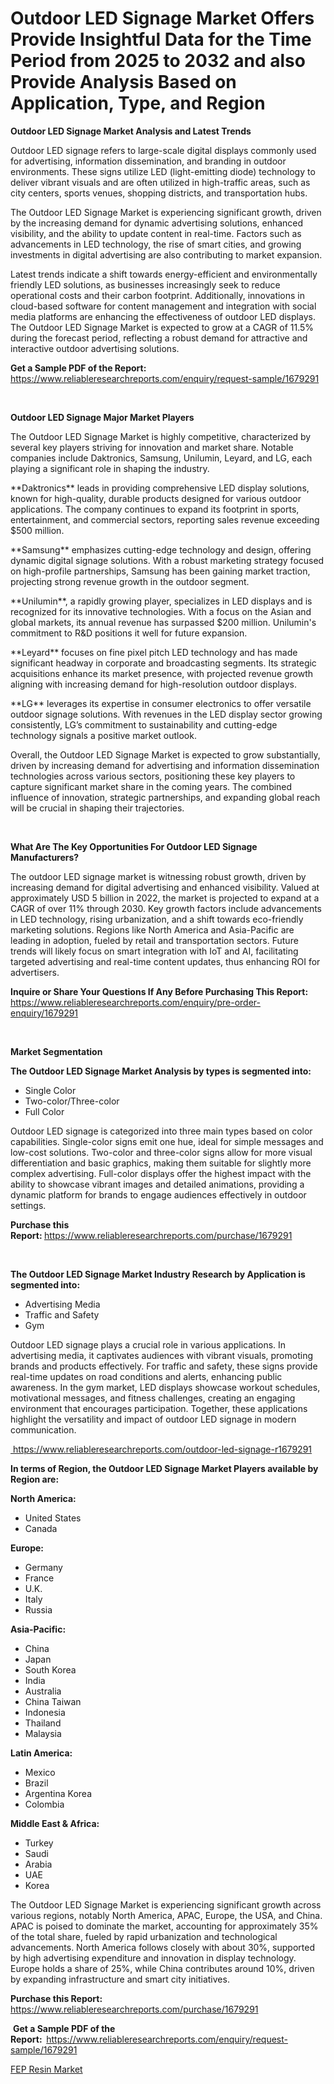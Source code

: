 <p><h1>Outdoor LED Signage Market Offers Provide Insightful Data for the Time Period from 2025 to 2032 and also Provide Analysis Based on Application, Type, and Region</h1></p><p><strong>Outdoor LED Signage Market Analysis and Latest Trends</strong></p>
<p><p>Outdoor LED signage refers to large-scale digital displays commonly used for advertising, information dissemination, and branding in outdoor environments. These signs utilize LED (light-emitting diode) technology to deliver vibrant visuals and are often utilized in high-traffic areas, such as city centers, sports venues, shopping districts, and transportation hubs.</p><p>The Outdoor LED Signage Market is experiencing significant growth, driven by the increasing demand for dynamic advertising solutions, enhanced visibility, and the ability to update content in real-time. Factors such as advancements in LED technology, the rise of smart cities, and growing investments in digital advertising are also contributing to market expansion. </p><p>Latest trends indicate a shift towards energy-efficient and environmentally friendly LED solutions, as businesses increasingly seek to reduce operational costs and their carbon footprint. Additionally, innovations in cloud-based software for content management and integration with social media platforms are enhancing the effectiveness of outdoor LED displays. The Outdoor LED Signage Market is expected to grow at a CAGR of 11.5% during the forecast period, reflecting a robust demand for attractive and interactive outdoor advertising solutions.</p></p>
<p><strong>Get a Sample PDF of the Report:&nbsp;</strong> <a href="https://www.reliableresearchreports.com/enquiry/request-sample/1679291?utm_campaign=2222&utm_medium=2&utm_source=Github&utm_content=ia&utm_term=24032025&utm_id=outdoor-led-signage">https://www.reliableresearchreports.com/enquiry/request-sample/1679291</a></p>
<p>&nbsp;</p>
<p><strong>Outdoor LED Signage Major Market Players</strong></p>
<p><p>The Outdoor LED Signage Market is highly competitive, characterized by several key players striving for innovation and market share. Notable companies include Daktronics, Samsung, Unilumin, Leyard, and LG, each playing a significant role in shaping the industry.</p><p>**Daktronics** leads in providing comprehensive LED display solutions, known for high-quality, durable products designed for various outdoor applications. The company continues to expand its footprint in sports, entertainment, and commercial sectors, reporting sales revenue exceeding $500 million.</p><p>**Samsung** emphasizes cutting-edge technology and design, offering dynamic digital signage solutions. With a robust marketing strategy focused on high-profile partnerships, Samsung has been gaining market traction, projecting strong revenue growth in the outdoor segment.</p><p>**Unilumin**, a rapidly growing player, specializes in LED displays and is recognized for its innovative technologies. With a focus on the Asian and global markets, its annual revenue has surpassed $200 million. Unilumin's commitment to R&D positions it well for future expansion.</p><p>**Leyard** focuses on fine pixel pitch LED technology and has made significant headway in corporate and broadcasting segments. Its strategic acquisitions enhance its market presence, with projected revenue growth aligning with increasing demand for high-resolution outdoor displays.</p><p>**LG** leverages its expertise in consumer electronics to offer versatile outdoor signage solutions. With revenues in the LED display sector growing consistently, LG’s commitment to sustainability and cutting-edge technology signals a positive market outlook.</p><p>Overall, the Outdoor LED Signage Market is expected to grow substantially, driven by increasing demand for advertising and information dissemination technologies across various sectors, positioning these key players to capture significant market share in the coming years. The combined influence of innovation, strategic partnerships, and expanding global reach will be crucial in shaping their trajectories.</p></p>
<p>&nbsp;</p>
<p><strong>What Are The Key Opportunities For Outdoor LED Signage Manufacturers?</strong></p>
<p><p>The outdoor LED signage market is witnessing robust growth, driven by increasing demand for digital advertising and enhanced visibility. Valued at approximately USD 5 billion in 2022, the market is projected to expand at a CAGR of over 11% through 2030. Key growth factors include advancements in LED technology, rising urbanization, and a shift towards eco-friendly marketing solutions. Regions like North America and Asia-Pacific are leading in adoption, fueled by retail and transportation sectors. Future trends will likely focus on smart integration with IoT and AI, facilitating targeted advertising and real-time content updates, thus enhancing ROI for advertisers.</p></p>
<p><strong>Inquire or Share Your Questions If Any Before Purchasing This Report:</strong> <a href="https://www.reliableresearchreports.com/enquiry/pre-order-enquiry/1679291?utm_campaign=2222&utm_medium=2&utm_source=Github&utm_content=ia&utm_term=24032025&utm_id=outdoor-led-signage">https://www.reliableresearchreports.com/enquiry/pre-order-enquiry/1679291</a></p>
<p>&nbsp;</p>
<p><strong>Market Segmentation</strong></p>
<p><strong>The Outdoor LED Signage Market Analysis by types is segmented into:</strong></p>
<p><ul><li>Single Color</li><li>Two-color/Three-color</li><li>Full Color</li></ul></p>
<p><p>Outdoor LED signage is categorized into three main types based on color capabilities. Single-color signs emit one hue, ideal for simple messages and low-cost solutions. Two-color and three-color signs allow for more visual differentiation and basic graphics, making them suitable for slightly more complex advertising. Full-color displays offer the highest impact with the ability to showcase vibrant images and detailed animations, providing a dynamic platform for brands to engage audiences effectively in outdoor settings.</p></p>
<p><strong>Purchase this Report:&nbsp;</strong><a href="https://www.reliableresearchreports.com/purchase/1679291?utm_campaign=2222&utm_medium=2&utm_source=Github&utm_content=ia&utm_term=24032025&utm_id=outdoor-led-signage">https://www.reliableresearchreports.com/purchase/1679291</a></p>
<p>&nbsp;</p>
<p><strong>The Outdoor LED Signage Market Industry Research by Application is segmented into:</strong></p>
<p><ul><li>Advertising Media</li><li>Traffic and Safety</li><li>Gym</li></ul></p>
<p><p>Outdoor LED signage plays a crucial role in various applications. In advertising media, it captivates audiences with vibrant visuals, promoting brands and products effectively. For traffic and safety, these signs provide real-time updates on road conditions and alerts, enhancing public awareness. In the gym market, LED displays showcase workout schedules, motivational messages, and fitness challenges, creating an engaging environment that encourages participation. Together, these applications highlight the versatility and impact of outdoor LED signage in modern communication.</p></p>
<p><a href="https://www.reliableresearchreports.com/outdoor-led-signage-r1679291?utm_campaign=2222&utm_medium=2&utm_source=Github&utm_content=ia&utm_term=24032025&utm_id=outdoor-led-signage">&nbsp;https://www.reliableresearchreports.com/outdoor-led-signage-r1679291</a></p>
<p><strong>In terms of Region, the Outdoor LED Signage Market Players available by Region are:</strong></p>
<p>
    <p> <strong> North America: </strong>
        <ul>
            <li>United States</li>
            <li>Canada</li>
        </ul>
        </p> 
    <p> <strong> Europe: </strong>
        <ul>
            <li>Germany</li>
            <li>France</li>
            <li>U.K.</li>
            <li>Italy</li>
            <li>Russia</li>
        </ul>
        </p> 
    <p> <strong> Asia-Pacific: </strong>
        <ul>
            <li>China</li>
            <li>Japan</li>
            <li>South Korea</li>
            <li>India</li>
            <li>Australia</li>
            <li>China Taiwan</li>
            <li>Indonesia</li>
            <li>Thailand</li>
            <li>Malaysia</li>
        </ul>
        </p> 
    <p> <strong> Latin America: </strong>
        <ul>
            <li>Mexico</li>
            <li>Brazil</li>
            <li>Argentina Korea</li>
            <li>Colombia</li>
        </ul>
        </p> 
    <p> <strong> Middle East & Africa: </strong>
        <ul>
            <li>Turkey</li>
            <li>Saudi</li>
            <li>Arabia</li>
            <li>UAE</li>
            <li>Korea</li>
        </ul>
    </p>
    </p>
<p><p>The Outdoor LED Signage Market is experiencing significant growth across various regions, notably North America, APAC, Europe, the USA, and China. APAC is poised to dominate the market, accounting for approximately 35% of the total share, fueled by rapid urbanization and technological advancements. North America follows closely with about 30%, supported by high advertising expenditure and innovation in display technology. Europe holds a share of 25%, while China contributes around 10%, driven by expanding infrastructure and smart city initiatives.</p></p>
<p><strong>Purchase this Report: </strong><a href="https://www.reliableresearchreports.com/purchase/1679291?utm_campaign=2222&utm_medium=2&utm_source=Github&utm_content=ia&utm_term=24032025&utm_id=outdoor-led-signage">https://www.reliableresearchreports.com/purchase/1679291</a></p>
<p>&nbsp;<strong>Get a Sample PDF of the Report:&nbsp;&nbsp;</strong><a href="https://www.reliableresearchreports.com/enquiry/request-sample/1679291?utm_campaign=2222&utm_medium=2&utm_source=Github&utm_content=ia&utm_term=24032025&utm_id=outdoor-led-signage">https://www.reliableresearchreports.com/enquiry/request-sample/1679291</a></p>
<p><strong></strong></p>
<p><p><a href="https://github.com/SamiaChowdhury801/Market-Research-Report-List-2/blob/main/fep-resin-market.md?utm_campaign=2222&utm_medium=2&utm_source=Github&utm_content=ia&utm_term=24032025&utm_id=outdoor-led-signage">FEP Resin Market</a></p></p>